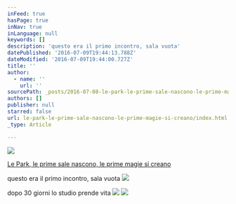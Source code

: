 ```yaml
---
inFeed: true
hasPage: true
inNav: true
inLanguage: null
keywords: []
description: 'questo era il primo incontro, sala vuota'
datePublished: '2016-07-09T19:44:13.788Z'
dateModified: '2016-07-09T19:44:00.727Z'
title: ''
author:
  - name: ''
    url: ''
sourcePath: _posts/2016-07-08-le-park-le-prime-sale-nascono-le-prime-magie-si-creano.md
authors: []
publisher: null
starred: false
url: le-park-le-prime-sale-nascono-le-prime-magie-si-creano/index.html
_type: Article

---
```

![](https://the-grid-user-content.s3-us-west-2.amazonaws.com/717f6e4d-711d-41f2-854f-04820f8066c0.png)

[Le Park, le prime sale nascono, le prime magie si crean][0][o][0]

questo era il primo incontro, sala vuota
![](https://the-grid-user-content.s3-us-west-2.amazonaws.com/e81b709d-e7ba-4502-ab8a-4d2ab261db59.jpg)

dopo 30 giorni lo studio prende vita
![](https://the-grid-user-content.s3-us-west-2.amazonaws.com/006078f2-1004-4718-b264-c00344f9eec1.jpg)
![](https://the-grid-user-content.s3-us-west-2.amazonaws.com/6a3722a0-3b7e-4eff-aaa6-17763b89988b.png)

[0]: null